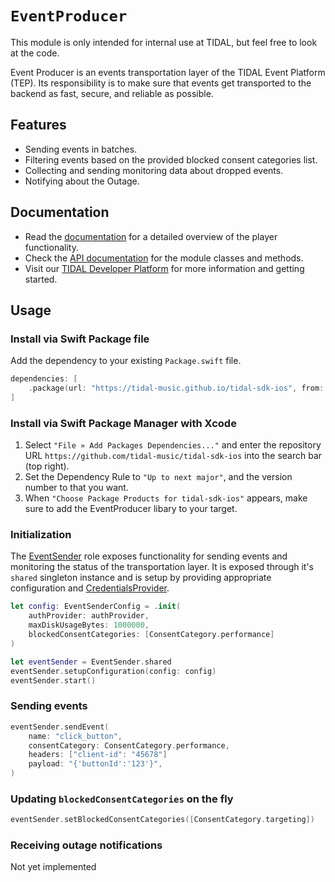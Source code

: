 # ``EventProducer``

This module is only intended for internal use at TIDAL, but feel free to look at the code.

Event Producer is an events transportation layer of the TIDAL Event Platform (TEP). Its responsibility is to make sure that events get transported to the backend as fast, secure, and reliable as possible.

## Features
* Sending events in batches.
* Filtering events based on the provided blocked consent categories list.
* Collecting and sending monitoring data about dropped events.
* Notifying about the Outage.
 
## Documentation

* Read the [documentation](https://github.com/tidal-music/tidal-sdk/blob/main/EventProducer.md) for a detailed overview of the player functionality.
* Check the [API documentation](https://tidal-music.github.io/tidal-sdk-ios/documentation/eventproducer/) for the module classes and methods.
* Visit our [TIDAL Developer Platform](https://developer.tidal.com/) for more information and getting started. 

## Usage

### Install via Swift Package file

Add the dependency to your existing `Package.swift` file.
```swift
dependencies: [
    .package(url: "https://tidal-music.github.io/tidal-sdk-ios", from: "1.0.0"))
]
```

### Install via Swift Package Manager with Xcode

1. Select `"File » Add Packages Dependencies..."` and enter the repository URL `https://github.com/tidal-music/tidal-sdk-ios` into the search bar (top right).
2. Set the Dependency Rule to `"Up to next major"`, and the version number to that you want. 
3. When `"Choose Package Products for tidal-sdk-ios"` appears, make sure to add the EventProducer libary to your target.

### Initialization

The [EventSender](https://github.com/tidal-music/tidal-sdk-ios/blob/main/Sources/EventProducer/Events/Logic/EventSender.swift) role exposes functionality for sending events and monitoring the status of the transportation layer. It is exposed through it's `shared` singleton instance and is setup by providing appropriate configuration and [CredentialsProvider](https://github.com/tidal-music/tidal-sdk-ios/blob/main/Sources/Auth/CredentialsProvider.swift).

```swift
let config: EventSenderConfig = .init(
    authProvider: authProvider,
    maxDiskUsageBytes: 1000000,
    blockedConsentCategories: [ConsentCategory.performance]
)

let eventSender = EventSender.shared
eventSender.setupConfiguration(config: config)
eventSender.start()
``` 

### Sending events

```swift
eventSender.sendEvent(
    name: "click_button",
    consentCategory: ConsentCategory.performance,
    headers: ["client-id": "45678"]
    payload: "{'buttonId':'123'}",
)
```  

### Updating `blockedConsentCategories` on the fly

```swift
eventSender.setBlockedConsentCategories([ConsentCategory.targeting])
```  

### Receiving outage notifications

Not yet implemented
